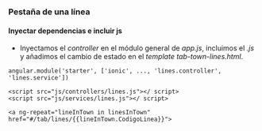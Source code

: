 ### Pestaña de una línea
#### Inyectar dependencias e incluir js

- Inyectamos el *controller* en el módulo general de *app.js*, incluimos el *.js* y añadimos el cambio de estado en el *template* *tab-town-lines.html*.

```
angular.module('starter', ['ionic', ..., 'lines.controller', 'lines.service'])
```

```
<script src="js/controllers/lines.js"></ script>
<script src="js/services/lines.js"></ script>
```
```
<a ng-repeat="lineInTown in linesInTown" href="#/tab/lines/{{lineInTown.CodigoLinea}}">
```
